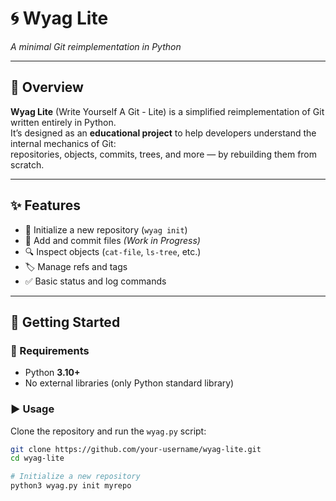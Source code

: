 # 🌀 Wyag Lite  
*A minimal Git reimplementation in Python*

---

## 📌 Overview  
**Wyag Lite** (Write Yourself A Git - Lite) is a simplified reimplementation of Git written entirely in Python.  
It’s designed as an **educational project** to help developers understand the internal mechanics of Git:  
repositories, objects, commits, trees, and more — by rebuilding them from scratch.  

---

## ✨ Features  
- 📂 Initialize a new repository (`wyag init`)  
- 📝 Add and commit files *(Work in Progress)*  
- 🔍 Inspect objects (`cat-file`, `ls-tree`, etc.)  
- 🏷️ Manage refs and tags  
- ✅ Basic status and log commands  

---

## 🚀 Getting Started  

### 🔧 Requirements  
- Python **3.10+**  
- No external libraries (only Python standard library)

### ▶️ Usage  
Clone the repository and run the `wyag.py` script:

```bash
git clone https://github.com/your-username/wyag-lite.git
cd wyag-lite

# Initialize a new repository
python3 wyag.py init myrepo
